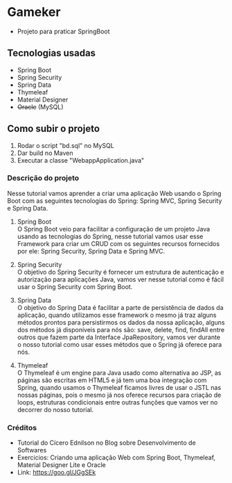 # Gameker
* Projeto para praticar SpringBoot

## Tecnologias usadas
* Spring Boot
* Spring Security
* Spring Data
* Thymeleaf
* Material Designer
* <strike>Oracle</strike> (MySQL)

## Como subir o projeto
1. Rodar o script "bd.sql" no MySQL
2. Dar build no Maven
3. Executar a classe "WebappApplication.java"

### Descrição do projeto

Nesse tutorial vamos aprender a criar uma aplicação Web usando o Spring Boot com as seguintes tecnologias do Spring: Spring MVC, Spring Security e Spring Data.

1. Spring Boot<br>
O Spring Boot veio para facilitar a configuração de um projeto Java usando as tecnologias do Spring, nesse tutorial vamos usar esse Framework para criar um CRUD com os seguintes recursos fornecidos por ele: Spring Security, Spring Data e Spring MVC.

2. Spring Security<br>
O objetivo do Spring Security é fornecer um estrutura de autenticação e autorização para aplicações Java, vamos ver nesse tutorial como é fácil usar o Spring Security com Spring Boot.

3. Spring Data<br>
O objetivo do Spring Data é facilitar a parte de persistência de dados da aplicação, quando utilizamos esse framework o mesmo já traz alguns métodos prontos para persistirmos os dados da nossa aplicação, alguns dos métodos já disponíveis para nós são: save, delete, find, findAll entre outros que fazem parte da Interface JpaRepository, vamos ver durante o nosso tutorial como usar esses métodos que o Spring já oferece para nós.

4. Thymeleaf<br>
O Thymeleaf é um engine para Java usado como alternativa ao JSP, as páginas são escritas em HTML5 e já tem uma boa integração com Spring, quando usamos o Thymeleaf ficamos livres de usar o JSTL nas nossas páginas, pois o mesmo já nos oferece recursos para criação de loops, estruturas condicionais entre outras funções que vamos ver no decorrer do nosso tutorial.

### Créditos
* Tutorial do Cícero Ednilson no Blog sobre Desenvolvimento de Softwares
* Exercicios: Criando uma aplicação Web com Spring Boot, Thymeleaf, Material Designer Lite e Oracle
* Link: https://goo.gl/JGgSEk
